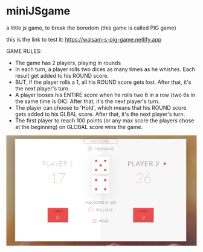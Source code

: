 # miniJSgame
a little js game, to break the boredom 
(this game is called PIG game)

this is the link to test it: https://walsam-s-pig-game.netlify.app


GAME RULES:

- The game has 2 players, playing in rounds
- In each turn, a player rolls two dices as many times as he whishes. Each result get added to his ROUND score.
- BUT, if the player rolls a 1, all his ROUND score gets lost. After that, it's the next player's turn.
- A player looses his ENTIRE score when he rolls two 6 in a row (two 6s in the  same time is OK). After that, it's the next player's turn.
- The player can choose to 'Hold', which means that his ROUND score gets added to his GLBAL score. After that, it's the next player's turn.
- The first player to reach 100 points (or any max score the players chose at the beginning) on GLOBAL score wins the game.

![screenshot from the game](https://github.com/walsam/miniJSgame/blob/main/theGame.png)

